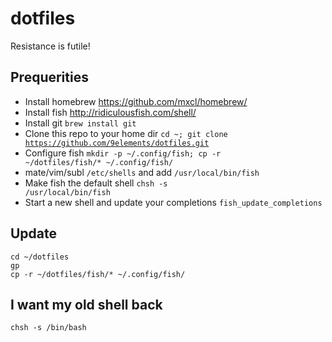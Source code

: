 # dotfiles

Resistance is futile!

## Prequerities

* Install homebrew https://github.com/mxcl/homebrew/
* Install fish http://ridiculousfish.com/shell/
* Install git <code>brew install git</code>
* Clone this repo to your home dir <code>cd ~; git clone https://github.com/9elements/dotfiles.git</code>
* Configure fish <code>mkdir -p ~/.config/fish; cp -r ~/dotfiles/fish/* ~/.config/fish/</code>
* mate/vim/subl <code>/etc/shells</code> and add <code>/usr/local/bin/fish</code>
* Make fish the default shell <code>chsh -s /usr/local/bin/fish</code>
* Start a new shell and update your completions <code>fish_update_completions</code>

## Update

    cd ~/dotfiles
    gp
    cp -r ~/dotfiles/fish/* ~/.config/fish/

## I want my old shell back

<code>chsh -s /bin/bash</code>